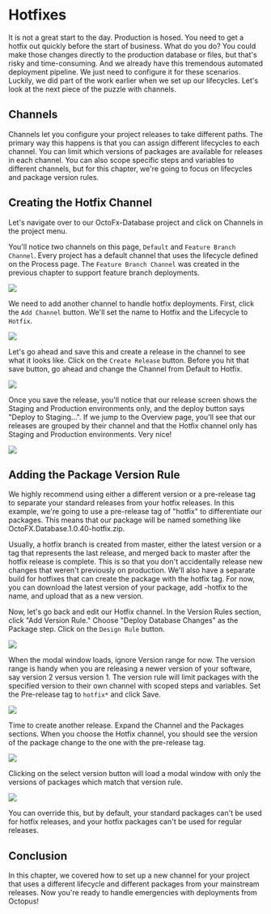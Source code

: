 # Hotfixes

It is not a great start to the day.  Production is hosed.  You need to get a hotfix out quickly before the start of business. What do you do? You could make those changes directly to the production database or files, but that's risky and time-consuming. And we already have this tremendous automated deployment pipeline. We just need to configure it for these scenarios. Luckily, we did part of the work earlier when we set up our lifecycles. Let's look at the next piece of the puzzle with channels.

## Channels

Channels let you configure your project releases to take different paths. The primary way this happens is that you can assign different lifecycles to each channel. You can limit which versions of packages are available for releases in each channel. You can also scope specific steps and variables to different channels, but for this chapter, we're going to focus on lifecycles and package version rules.

## Creating the Hotfix Channel

Let's navigate over to our OctoFx-Database project and click on Channels in the project menu.

You'll notice two channels on this page, `Default` and `Feature Branch Channel`.  Every project has a default channel that uses the lifecycle defined on the Process page.  The `Feature Branch Channel` was created in the previous chapter to support feature branch deployments.  

![](images/hotfix-allchannels.png)

We need to add another channel to handle hotfix deployments.  First, click the `Add Channel` button.  We'll set the name to Hotfix and the Lifecycle to `Hotfix`.

![](images/hotfix-addchannel.png)

Let's go ahead and save this and create a release in the channel to see what it looks like.  Click on the `Create Release` button. Before you hit that save button, go ahead and change the Channel from Default to Hotfix.

![](images/hotfix-createrelease.png)

Once you save the release, you'll notice that our release screen shows the Staging and Production environments only, and the deploy button says "Deploy to Staging...". If we jump to the Overview page, you'll see that our releases are grouped by their channel and that the Hotfix channel only has Staging and Production environments. Very nice!

![](images/hotfix-deploy.png)

## Adding the Package Version Rule

We highly recommend using either a different version or a pre-release tag to separate your standard releases from your hotfix releases. In this example, we're going to use a pre-release tag of "hotfix" to differentiate our packages. This means that our package will be named something like OctoFX.Database.1.0.40-hotfix.zip.

Usually, a hotfix branch is created from master, either the latest version or a tag that represents the last release, and merged back to master after the hotfix release is complete. This is so that you don't accidentally release new changes that weren't previously on production. We'll also have a separate build for hotfixes that can create the package with the hotfix tag. For now, you can download the latest version of your package, add -hotfix to the name, and upload that as a new version.

Now, let's go back and edit our Hotfix channel. In the Version Rules section, click "Add Version Rule." Choose "Deploy Database Changes" as the Package step. Click on the `Design Rule` button.

![](images/hotfix-maindesignrule.png)

When the modal window loads, ignore Version range for now. The version range is handy when you are releasing a newer version of your software, say version 2 versus version 1. The version rule will limit packages with the specified version to their own channel with scoped steps and variables. Set the Pre-release tag to `hotfix*` and click Save.

![](images/hotfix-versionrules.png)

Time to create another release.  Expand the Channel and the Packages sections. When you choose the Hotfix channel, you should see the version of the package change to the one with the pre-release tag.

![](images/hotfix-createreleasewithchannelrule.png)

Clicking on the select version button will load a modal window with only the versions of packages which match that version rule.

![](images/hotfix-selectpackagewithversionrules.png)

You can override this, but by default, your standard packages can't be used for hotfix releases, and your hotfix packages can't be used for regular releases.

## Conclusion

In this chapter, we covered how to set up a new channel for your project that uses a different lifecycle and different packages from your mainstream releases. Now you're ready to handle emergencies with deployments from Octopus!
